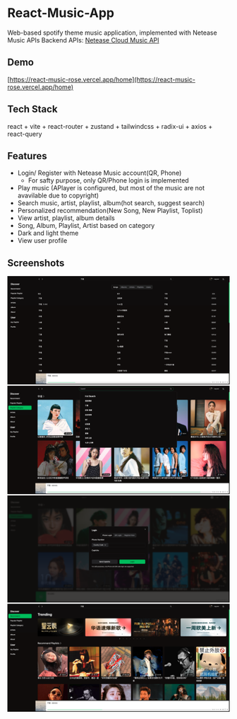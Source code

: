 # React-Music-App
Web-based spotify theme music application, implemented with Netease Music APIs
Backend APIs: [Netease Cloud Music API](https://gitlab.com/Binaryify/neteasecloudmusicapi)

## Demo
[https://react-music-rose.vercel.app/home](https://react-music-rose.vercel.app/home)

## Tech Stack
react + vite + react-router + zustand + tailwindcss + radix-ui + axios + react-query

## Features
- Login/ Register with Netease Music account(QR, Phone)
    - For safty purpose, only QR/Phone login is implemented
- Play music (APlayer is configured, but most of the music are not avavilable due to copyright)
- Search music, artist, playlist, album(hot search, suggest search)
- Personalized recommendation(New Song, New Playlist, Toplist)
- View artist, playlist, album details
- Song, Album, Playlist, Artist based on category
- Dark and light theme
- View user profile

## Screenshots
![image](./public/screenshot1.png)
![image](./public/screenshot2.png)
![image](./public/screenshot3.png)
![image](./public/screenshot4.png)
